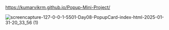 https://kumarvikrm.github.io/Popup-Mini-Project/

![screencapture-127-0-0-1-5501-Day08-PopupCard-index-html-2025-01-31-20_33_56 (1)](https://github.com/user-attachments/assets/37e13794-43ba-447b-a8df-91e5226ca2e7)
